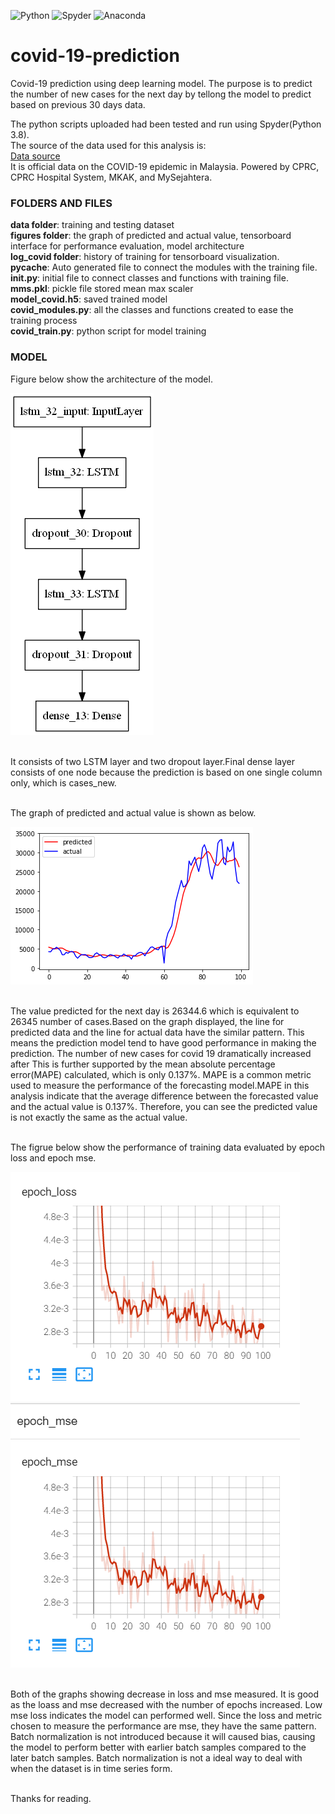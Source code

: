 ![Python](https://img.shields.io/badge/python-3670A0?style=for-the-badge&logo=python&logoColor=ffdd54)
![Spyder](https://img.shields.io/badge/Spyder-838485?style=for-the-badge&logo=spyder%20ide&logoColor=maroon)
![Anaconda](https://img.shields.io/badge/Anaconda-%2344A833.svg?style=for-the-badge&logo=anaconda&logoColor=white)

# covid-19-prediction
Covid-19 prediction using deep learning model. The purpose is to predict the number of new cases for the next day by tellong the model to predict based on previous 30 days data.

The python scripts uploaded had been tested and run using Spyder(Python 3.8).
<br>The source of the data used for this analysis is:
<br>[Data source](https://github.com/MoH-Malaysia/covid19-public)
<br>It is official data on the COVID-19 epidemic in Malaysia. Powered by CPRC, CPRC Hospital System, MKAK, and MySejahtera.

### FOLDERS AND FILES
**data folder**: training and testing dataset
<br>**figures folder**: the graph of predicted and actual value, tensorboard interface for performance evaluation, model architecture
<br>**log_covid folder**: history of training for tensorboard visualization.
<br>**__pycache__**: Auto generated file to connect the modules with the training file.
<br>**init.py**: initial file to connect classes and functions with training file.
<br>**mms.pkl**: pickle file stored mean max scaler
<br>**model_covid.h5**: saved trained model
<br>**covid_modules.py**: all the classes and functions created to ease the training process
<br>**covid_train.py**: python script for model training


### MODEL
Figure below show the architecture of the model.

![Image](https://github.com/innju/covid-19-prediction/blob/main/figures/model.png)

<br>It consists of two LSTM layer and two dropout layer.Final dense layer consists of one node because the prediction is based on one single column only, which is cases_new. 


<br>The graph of predicted and actual value is shown as below.

![Image](https://github.com/innju/covid-19-prediction/blob/main/figures/predicted_vs_actual.png)

<br>The value predicted for the next day is 26344.6 which is equivalent to 26345 number of cases.Based on the graph displayed, the line for predicted data and the line for actual data have the similar pattern. This means the prediction model tend to  have good performance in making the prediction. The number of new cases for covid 19 dramatically increased after This is further supported by the mean absolute percentage error(MAPE) calculated, which is only 0.137%. MAPE is a common metric used to measure the performance of the forecasting model.MAPE in this analysis indicate that the average difference between the forecasted value and the actual value is 0.137%. Therefore, you can see the predicted value is not exactly the same as the actual value.

<br>The figrue below show the performance of training data evaluated by epoch loss and epoch mse. 

![Image](https://github.com/innju/covid-19-prediction/blob/main/figures/tensorboard.png)

<br>Both of the graphs showing decrease in loss and mse measured. It is good as the loass and mse decreased with the number of epochs increased. Low mse loss indicates the model can performed well. Since the loss and metric chosen to measure the performance are mse, they have the same pattern. Batch normalization is not introduced because it will caused bias, causing the model to perform better with earlier batch samples compared to the later batch samples. Batch normalization is not a ideal way to deal with when the dataset is in time series form.




<br>Thanks for reading.
